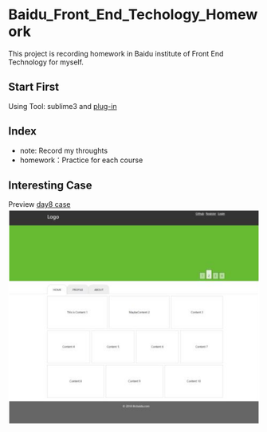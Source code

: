 # Baidu_Front_End_Techology_Homework
This project is recording homework in Baidu institute of Front End Technology for myself.
## Start First
Using Tool: sublime3 and [plug-in](http://alloyteam.github.io/CodeGuide/#check-sublime3)
## Index
+ note: Record my throughts
+ homework：Practice for each course
## Interesting Case
Preview [day8 case]()
![day8 case](homework/day7-8/day8%20project.PNG)
